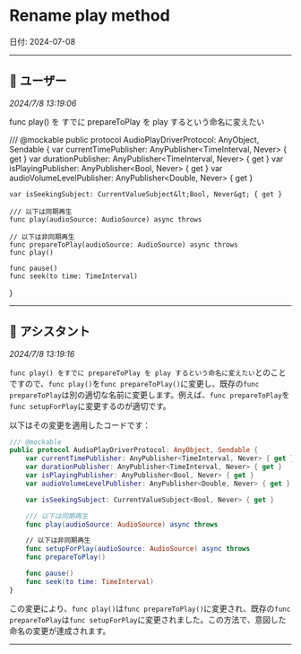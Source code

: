 # Rename play method

日付: 2024-07-08

---

## 👤 ユーザー
*2024/7/8 13:19:06*

func play() を すでに prepareToPlay を play するという命名に変えたい

/// @mockable
public protocol AudioPlayDriverProtocol: AnyObject, Sendable {
    var currentTimePublisher: AnyPublisher&lt;TimeInterval, Never&gt; { get }
    var durationPublisher: AnyPublisher&lt;TimeInterval, Never&gt; { get }
    var isPlayingPublisher: AnyPublisher&lt;Bool, Never&gt; { get }
    var audioVolumeLevelPublisher: AnyPublisher&lt;Double, Never&gt; { get }

    var isSeekingSubject: CurrentValueSubject&lt;Bool, Never&gt; { get }

    /// 以下は同期再生
    func play(audioSource: AudioSource) async throws

    // 以下は非同期再生
    func prepareToPlay(audioSource: AudioSource) async throws
    func play()

    func pause()
    func seek(to time: TimeInterval)
}

---

## 🤖 アシスタント
*2024/7/8 13:19:16*

`func play() をすでに prepareToPlay を play するという命名に変えたい`とのことですので、`func play()`を`func prepareToPlay()`に変更し、既存の`func prepareToPlay`は別の適切な名前に変更します。例えば、`func prepareToPlay`を`func setupForPlay`に変更するのが適切です。

以下はその変更を適用したコードです：

```swift
/// @mockable
public protocol AudioPlayDriverProtocol: AnyObject, Sendable {
    var currentTimePublisher: AnyPublisher<TimeInterval, Never> { get }
    var durationPublisher: AnyPublisher<TimeInterval, Never> { get }
    var isPlayingPublisher: AnyPublisher<Bool, Never> { get }
    var audioVolumeLevelPublisher: AnyPublisher<Double, Never> { get }

    var isSeekingSubject: CurrentValueSubject<Bool, Never> { get }

    /// 以下は同期再生
    func play(audioSource: AudioSource) async throws

    // 以下は非同期再生
    func setupForPlay(audioSource: AudioSource) async throws
    func prepareToPlay()

    func pause()
    func seek(to time: TimeInterval)
}
```

この変更により、`func play()`は`func prepareToPlay()`に変更され、既存の`func prepareToPlay`は`func setupForPlay`に変更されました。この方法で、意図した命名の変更が達成されます。

---
